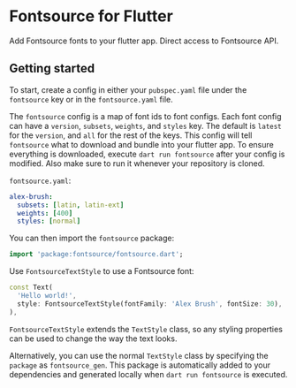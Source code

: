 # Fontsource for Flutter

Add Fontsource fonts to your flutter app. Direct access to Fontsource API.

## Getting started

To start, create a config in either your `pubspec.yaml` file under the `fontsource` key or in the `fontsource.yaml` file.

The `fontsource` config is a map of font ids to font configs. Each font config can have a `version`, `subsets`, `weights`, and `styles` key. The default is `latest` for the `version`, and `all` for the rest of the keys. This config will tell `fontsource` what to download and bundle into your flutter app. To ensure everything is downloaded, execute `dart run fontsource` after your config is modified. Also make sure to run it whenever your repository is cloned.

`fontsource.yaml`:

```yaml
alex-brush:
  subsets: [latin, latin-ext]
  weights: [400]
  styles: [normal]
```

You can then import the `fontsource` package:

```dart
import 'package:fontsource/fontsource.dart';
```

Use `FontsourceTextStyle` to use a Fontsource font:

```dart
const Text(
  'Hello world!',
  style: FontsourceTextStyle(fontFamily: 'Alex Brush', fontSize: 30),
),
```

`FontsourceTextStyle` extends the `TextStyle` class, so any styling properties can be used to change the way the text looks.

Alternatively, you can use the normal `TextStyle` class by specifying the `package` as `fontsource_gen`. This package is automatically added to your dependencies and generated locally when `dart run fontsource` is executed.
